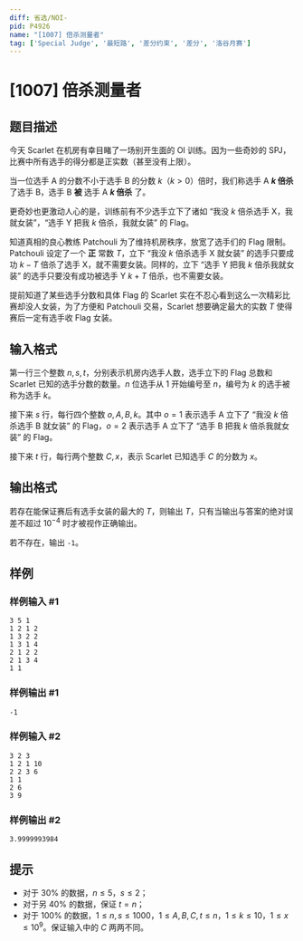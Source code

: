 ```yaml
---
diff: 省选/NOI-
pid: P4926
name: "[1007] 倍杀测量者"
tag: ['Special Judge', '最短路', '差分约束', '差分', '洛谷月赛']
---
```

# [1007] 倍杀测量者
## 题目描述

今天 Scarlet 在机房有幸目睹了一场别开生面的 OI 训练。因为一些奇妙的 SPJ，比赛中所有选手的得分都是正实数（甚至没有上限）。

当一位选手 A 的分数不小于选手 B 的分数 $k$（$k>0$）倍时，我们称选手 A **$k$ 倍杀** 了选手 B，选手 B **被** 选手 A **$k$ 倍杀** 了。

更奇妙也更激动人心的是，训练前有不少选手立下了诸如 “我没 $k$ 倍杀选手 X，我就女装”，“选手 Y 把我 $k$ 倍杀，我就女装” 的 Flag。

知道真相的良心教练 Patchouli 为了维持机房秩序，放宽了选手们的 Flag 限制。Patchouli 设定了一个 **正** 常数 $T$，立下 “我没 $k$ 倍杀选手 X 就女装” 的选手只要成功 $k - T$ 倍杀了选手 X，就不需要女装。同样的，立下 “选手 Y 把我 $k$ 倍杀我就女装” 的选手只要没有成功被选手 Y $k+T$ 倍杀，也不需要女装。

提前知道了某些选手分数和具体 Flag 的 Scarlet 实在不忍心看到这么一次精彩比赛却没人女装，为了方便和 Patchouli 交易，Scarlet 想要确定最大的实数 $T$ 使得赛后一定有选手收 Flag 女装。
## 输入格式

第一行三个整数 $n,s,t$，分别表示机房内选手人数，选手立下的 Flag 总数和 Scarlet 已知的选手分数的数量。$n$ 位选手从 $1$ 开始编号至 $n$，编号为 $k$ 的选手被称为选手 $k$。

接下来 $s$ 行，每行四个整数 $o,A,B,k$。其中 $o=1$ 表示选手 A 立下了 “我没 $k$ 倍杀选手 B 就女装” 的 Flag，$o=2$ 表示选手 A 立下了 “选手 B 把我 $k$ 倍杀我就女装” 的 Flag。

接下来 $t$ 行，每行两个整数 $C,x$，表示 Scarlet 已知选手 $C$ 的分数为 $x$。
## 输出格式

若存在能保证赛后有选手女装的最大的 $T$，则输出 $T$，只有当输出与答案的绝对误差不超过 $10^{-4}$ 时才被视作正确输出。

若不存在，输出 `-1`。
## 样例

### 样例输入 #1
```
3 5 1
1 2 1 2
1 3 2 2
1 3 1 4
2 1 2 2
2 1 3 4
1 1
```
### 样例输出 #1
```
-1
```
### 样例输入 #2
```
3 2 3
1 2 1 10
2 2 3 6
1 1
2 6
3 9
```
### 样例输出 #2
```
3.9999993984
```
## 提示

- 对于 $30\%$ 的数据，$n\leq5$，$s\leq 2$；
- 对于另 $40\%$ 的数据，保证 $t=n$；
- 对于 $100\%$ 的数据，$1\leq n,s\leq 1000$，$1\leq A,B,C,t\leq n$，$1\leq k\leq 10$，$1\leq x\leq 10^9$。保证输入中的 $C$ 两两不同。
